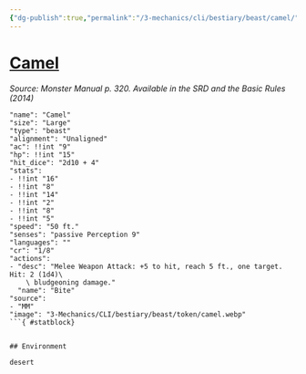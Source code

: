 ```yaml
---
{"dg-publish":true,"permalink":"/3-mechanics/cli/bestiary/beast/camel/","tags":["ttrpg-cli/compendium/src/5e/mm","ttrpg-cli/monster/cr/1-8","ttrpg-cli/monster/environment/desert","ttrpg-cli/monster/size/large","ttrpg-cli/monster/type/beast"],"noteIcon":""}
---
```


# [Camel](3-Mechanics\CLI\bestiary\beast/camel.md)
*Source: Monster Manual p. 320. Available in the <span title='Systems Reference Document (5.1)'>SRD</span> and the Basic Rules (2014)*  

```statblock
"name": "Camel"
"size": "Large"
"type": "beast"
"alignment": "Unaligned"
"ac": !!int "9"
"hp": !!int "15"
"hit_dice": "2d10 + 4"
"stats":
- !!int "16"
- !!int "8"
- !!int "14"
- !!int "2"
- !!int "8"
- !!int "5"
"speed": "50 ft."
"senses": "passive Perception 9"
"languages": ""
"cr": "1/8"
"actions":
- "desc": "Melee Weapon Attack: +5 to hit, reach 5 ft., one target. Hit: 2 (1d4)\
    \ bludgeoning damage."
  "name": "Bite"
"source":
- "MM"
"image": "3-Mechanics/CLI/bestiary/beast/token/camel.webp"
```{ #statblock}


## Environment

desert